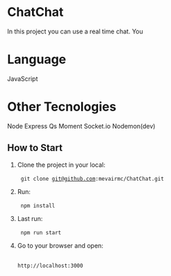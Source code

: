 # ChatChat

In this project you can use a real time chat. You

# Language
JavaScript

# Other Tecnologies
Node
Express
Qs
Moment
Socket.io
Nodemon(dev)


## How to Start

1. Clone the project in your local: </br></br>
    <code> git clone git@github.com:mevairmc/ChatChat.git</code>

2. Run: </br></br>
    <code> npm install </code>

3. Last run:</br></br>
    <code> npm run start </code>

4. Go to your browser and open:</br></br>
    <code> http://localhost:3000 </code>
